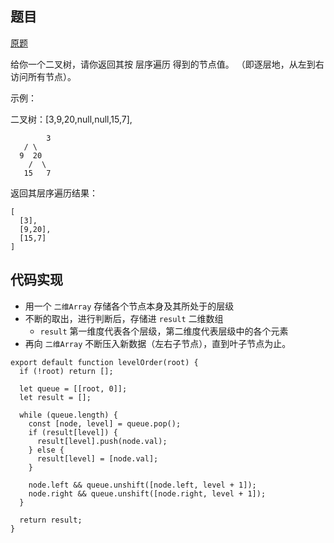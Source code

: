 ## 题目

[原题](https://leetcode-cn.com/leetbook/read/top-interview-questions-easy/xnldjj/)

给你一个二叉树，请你返回其按 层序遍历 得到的节点值。 （即逐层地，从左到右访问所有节点）。



示例：

二叉树：[3,9,20,null,null,15,7],

    		3
       / \
      9  20
        /  \
       15   7
返回其层序遍历结果：

```
[
  [3],
  [9,20],
  [15,7]
]
```

## 代码实现

* 用一个 `二维Array` 存储各个节点本身及其所处于的层级
* 不断的取出，进行判断后，存储进 `result` 二维数组
  * `result` 第一维度代表各个层级，第二维度代表层级中的各个元素
* 再向 `二维Array` 不断压入新数据（左右子节点），直到叶子节点为止。

```
export default function levelOrder(root) {
  if (!root) return [];

  let queue = [[root, 0]];
  let result = [];

  while (queue.length) {
    const [node, level] = queue.pop();
    if (result[level]) {
      result[level].push(node.val);
    } else {
      result[level] = [node.val];
    }

    node.left && queue.unshift([node.left, level + 1]);
    node.right && queue.unshift([node.right, level + 1]);
  }

  return result;
}
```

